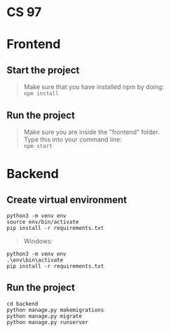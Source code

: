 # CS 97

# Frontend
## Start the project
> Make sure that you have installed npm by doing:\
`npm install`
 
## Run the project
> Make sure you are inside the "frontend" folder.\
> Type this into your command line:\
`npm start`

# Backend
## Create virtual environment
```
python3 -m venv env
source env/bin/activate
pip install -r requirements.txt
```
> Windows:
```
python3 -m venv env
.\env\bin\activate
pip install -r requirements.txt
```

## Run the project
```
cd backend
python manage.py makemigrations
python manage.py migrate
python manage.py runserver
```
